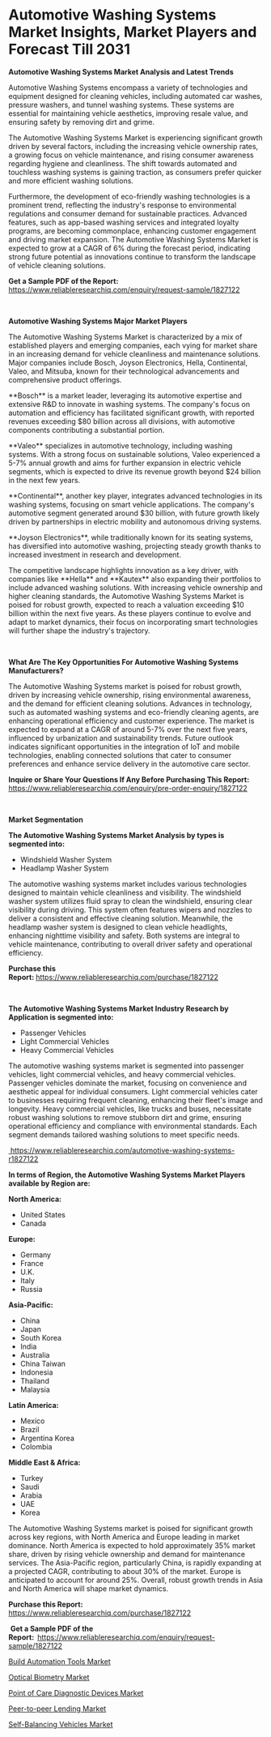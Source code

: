 <p><h1>Automotive Washing Systems Market Insights, Market Players and Forecast Till 2031</h1></p><p><strong>Automotive Washing Systems Market Analysis and Latest Trends</strong></p>
<p><p>Automotive Washing Systems encompass a variety of technologies and equipment designed for cleaning vehicles, including automated car washes, pressure washers, and tunnel washing systems. These systems are essential for maintaining vehicle aesthetics, improving resale value, and ensuring safety by removing dirt and grime. </p><p>The Automotive Washing Systems Market is experiencing significant growth driven by several factors, including the increasing vehicle ownership rates, a growing focus on vehicle maintenance, and rising consumer awareness regarding hygiene and cleanliness. The shift towards automated and touchless washing systems is gaining traction, as consumers prefer quicker and more efficient washing solutions. </p><p>Furthermore, the development of eco-friendly washing technologies is a prominent trend, reflecting the industry's response to environmental regulations and consumer demand for sustainable practices. Advanced features, such as app-based washing services and integrated loyalty programs, are becoming commonplace, enhancing customer engagement and driving market expansion. The Automotive Washing Systems Market is expected to grow at a CAGR of 6% during the forecast period, indicating strong future potential as innovations continue to transform the landscape of vehicle cleaning solutions.</p></p>
<p><strong>Get a Sample PDF of the Report:&nbsp;</strong> <a href="https://www.reliableresearchiq.com/enquiry/request-sample/1827122?utm_campaign=99&utm_medium=2&utm_source=Github&utm_content=ia&utm_term=04112024&utm_id=automotive-washing-systems">https://www.reliableresearchiq.com/enquiry/request-sample/1827122</a></p>
<p>&nbsp;</p>
<p><strong>Automotive Washing Systems Major Market Players</strong></p>
<p><p>The Automotive Washing Systems Market is characterized by a mix of established players and emerging companies, each vying for market share in an increasing demand for vehicle cleanliness and maintenance solutions. Major companies include Bosch, Joyson Electronics, Hella, Continental, Valeo, and Mitsuba, known for their technological advancements and comprehensive product offerings.</p><p>**Bosch** is a market leader, leveraging its automotive expertise and extensive R&D to innovate in washing systems. The company's focus on automation and efficiency has facilitated significant growth, with reported revenues exceeding $80 billion across all divisions, with automotive components contributing a substantial portion.</p><p>**Valeo** specializes in automotive technology, including washing systems. With a strong focus on sustainable solutions, Valeo experienced a 5-7% annual growth and aims for further expansion in electric vehicle segments, which is expected to drive its revenue growth beyond $24 billion in the next few years.</p><p>**Continental**, another key player, integrates advanced technologies in its washing systems, focusing on smart vehicle applications. The company's automotive segment generated around $30 billion, with future growth likely driven by partnerships in electric mobility and autonomous driving systems.</p><p>**Joyson Electronics**, while traditionally known for its seating systems, has diversified into automotive washing, projecting steady growth thanks to increased investment in research and development.</p><p>The competitive landscape highlights innovation as a key driver, with companies like **Hella** and **Kautex** also expanding their portfolios to include advanced washing solutions. With increasing vehicle ownership and higher cleaning standards, the Automotive Washing Systems Market is poised for robust growth, expected to reach a valuation exceeding $10 billion within the next five years. As these players continue to evolve and adapt to market dynamics, their focus on incorporating smart technologies will further shape the industry's trajectory.</p></p>
<p>&nbsp;</p>
<p><strong>What Are The Key Opportunities For Automotive Washing Systems Manufacturers?</strong></p>
<p><p>The Automotive Washing Systems market is poised for robust growth, driven by increasing vehicle ownership, rising environmental awareness, and the demand for efficient cleaning solutions. Advances in technology, such as automated washing systems and eco-friendly cleaning agents, are enhancing operational efficiency and customer experience. The market is expected to expand at a CAGR of around 5-7% over the next five years, influenced by urbanization and sustainability trends. Future outlook indicates significant opportunities in the integration of IoT and mobile technologies, enabling connected solutions that cater to consumer preferences and enhance service delivery in the automotive care sector.</p></p>
<p><strong>Inquire or Share Your Questions If Any Before Purchasing This Report:</strong> <a href="https://www.reliableresearchiq.com/enquiry/pre-order-enquiry/1827122?utm_campaign=99&utm_medium=2&utm_source=Github&utm_content=ia&utm_term=04112024&utm_id=automotive-washing-systems">https://www.reliableresearchiq.com/enquiry/pre-order-enquiry/1827122</a></p>
<p>&nbsp;</p>
<p><strong>Market Segmentation</strong></p>
<p><strong>The Automotive Washing Systems Market Analysis by types is segmented into:</strong></p>
<p><ul><li>Windshield Washer System</li><li>Headlamp Washer System</li></ul></p>
<p><p>The automotive washing systems market includes various technologies designed to maintain vehicle cleanliness and visibility. The windshield washer system utilizes fluid spray to clean the windshield, ensuring clear visibility during driving. This system often features wipers and nozzles to deliver a consistent and effective cleaning solution. Meanwhile, the headlamp washer system is designed to clean vehicle headlights, enhancing nighttime visibility and safety. Both systems are integral to vehicle maintenance, contributing to overall driver safety and operational efficiency.</p></p>
<p><strong>Purchase this Report:&nbsp;</strong><a href="https://www.reliableresearchiq.com/purchase/1827122?utm_campaign=99&utm_medium=2&utm_source=Github&utm_content=ia&utm_term=04112024&utm_id=automotive-washing-systems">https://www.reliableresearchiq.com/purchase/1827122</a></p>
<p>&nbsp;</p>
<p><strong>The Automotive Washing Systems Market Industry Research by Application is segmented into:</strong></p>
<p><ul><li>Passenger Vehicles</li><li>Light Commercial Vehicles</li><li>Heavy Commercial Vehicles</li></ul></p>
<p><p>The automotive washing systems market is segmented into passenger vehicles, light commercial vehicles, and heavy commercial vehicles. Passenger vehicles dominate the market, focusing on convenience and aesthetic appeal for individual consumers. Light commercial vehicles cater to businesses requiring frequent cleaning, enhancing their fleet's image and longevity. Heavy commercial vehicles, like trucks and buses, necessitate robust washing solutions to remove stubborn dirt and grime, ensuring operational efficiency and compliance with environmental standards. Each segment demands tailored washing solutions to meet specific needs.</p></p>
<p><a href="https://www.reliableresearchiq.com/automotive-washing-systems-r1827122?utm_campaign=99&utm_medium=2&utm_source=Github&utm_content=ia&utm_term=04112024&utm_id=automotive-washing-systems">&nbsp;https://www.reliableresearchiq.com/automotive-washing-systems-r1827122</a></p>
<p><strong>In terms of Region, the Automotive Washing Systems Market Players available by Region are:</strong></p>
<p>
    <p> <strong> North America: </strong>
        <ul>
            <li>United States</li>
            <li>Canada</li>
        </ul>
        </p> 
    <p> <strong> Europe: </strong>
        <ul>
            <li>Germany</li>
            <li>France</li>
            <li>U.K.</li>
            <li>Italy</li>
            <li>Russia</li>
        </ul>
        </p> 
    <p> <strong> Asia-Pacific: </strong>
        <ul>
            <li>China</li>
            <li>Japan</li>
            <li>South Korea</li>
            <li>India</li>
            <li>Australia</li>
            <li>China Taiwan</li>
            <li>Indonesia</li>
            <li>Thailand</li>
            <li>Malaysia</li>
        </ul>
        </p> 
    <p> <strong> Latin America: </strong>
        <ul>
            <li>Mexico</li>
            <li>Brazil</li>
            <li>Argentina Korea</li>
            <li>Colombia</li>
        </ul>
        </p> 
    <p> <strong> Middle East & Africa: </strong>
        <ul>
            <li>Turkey</li>
            <li>Saudi</li>
            <li>Arabia</li>
            <li>UAE</li>
            <li>Korea</li>
        </ul>
    </p>
    </p>
<p><p>The Automotive Washing Systems market is poised for significant growth across key regions, with North America and Europe leading in market dominance. North America is expected to hold approximately 35% market share, driven by rising vehicle ownership and demand for maintenance services. The Asia-Pacific region, particularly China, is rapidly expanding at a projected CAGR, contributing to about 30% of the market. Europe is anticipated to account for around 25%. Overall, robust growth trends in Asia and North America will shape market dynamics.</p></p>
<p><strong>Purchase this Report: </strong><a href="https://www.reliableresearchiq.com/purchase/1827122?utm_campaign=99&utm_medium=2&utm_source=Github&utm_content=ia&utm_term=04112024&utm_id=automotive-washing-systems">https://www.reliableresearchiq.com/purchase/1827122</a></p>
<p>&nbsp;<strong>Get a Sample PDF of the Report:&nbsp;&nbsp;</strong><a href="https://www.reliableresearchiq.com/enquiry/request-sample/1827122?utm_campaign=99&utm_medium=2&utm_source=Github&utm_content=ia&utm_term=04112024&utm_id=automotive-washing-systems">https://www.reliableresearchiq.com/enquiry/request-sample/1827122</a></p>
<p><strong></strong></p>
<p><p><a href="https://www.linkedin.com/pulse/strategic-market-insights-global-build-automation-tools-govef?utm_campaign=99&utm_medium=2&utm_source=Github&utm_content=ia&utm_term=04112024&utm_id=automotive-washing-systems">Build Automation Tools Market</a></p><p><a href="https://issuu.com/reportprime-2/docs/optical-biometry-market-size-2030.p_4680b9e0dd591c?utm_campaign=99&utm_medium=2&utm_source=Github&utm_content=ia&utm_term=04112024&utm_id=automotive-washing-systems">Optical Biometry Market</a></p><p><a href="https://issuu.com/reportprime-2/docs/point-of-care-diagnostic-devices-ma_12b98a8cf5f018?utm_campaign=99&utm_medium=2&utm_source=Github&utm_content=ia&utm_term=04112024&utm_id=automotive-washing-systems">Point of Care Diagnostic Devices Market</a></p><p><a href="https://www.linkedin.com/pulse/strategic-forecast-peer-to-peer-lending-market-growth-trends-w26sf?utm_campaign=99&utm_medium=2&utm_source=Github&utm_content=ia&utm_term=04112024&utm_id=automotive-washing-systems">Peer-to-peer Lending Market</a></p><p><a href="https://github.com/shebaharrifx/Market-Research-Report-List-1/blob/main/self-balancing-vehicles-market.md?utm_campaign=99&utm_medium=2&utm_source=Github&utm_content=ia&utm_term=04112024&utm_id=automotive-washing-systems">Self-Balancing Vehicles Market</a></p></p>